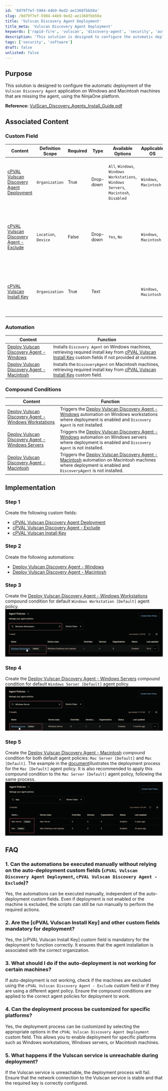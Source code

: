 ```yaml
---
id: '8d79f7ef-5984-44b9-9ed2-ae1368fbb50a'
slug: /8d79f7ef-5984-44b9-9ed2-ae1368fbb50a
title: 'Vulscan Discovery Agent Deployment'
title_meta: 'Vulscan Discovery Agent Deployment'
keywords: ['rapid-fire', 'vulscan', 'discovery-agent', 'security', 'auto-deploy']
description: 'This solution is designed to configure the automatic deployment of the Vulscan Discovery Agent application on Windows and Macintosh machines that are missing the agent, using the NinjaOne platform.'
tags: ['security', 'software']
draft: false
unlisted: false
---
```


## Purpose

This solution is designed to configure the automatic deployment of the `Vulscan Discovery Agent` application on Windows and Macintosh machines that are missing the agent, using the NinjaOne platform.

**Reference:** [VulScan_Discovery_Agents_Install_Guide.pdf](https://www2.rapidfiretools.com/nd/VulScan_Discovery_Agents_Install_Guide.pdf)

## Associated Content

### Custom Field

| Content | Definition Scope | Required | Type | Available Options | Applicable OS | Function |
| ------- | ---------------- | -------- | ---- | ----------------- | ------------- | -------- |
| [cPVAL Vulscan Discovery Agent Deployment](/docs/317af03f-eb40-4f3f-a0e7-0b1433f2c2e1) | `Organization` | True | Drop-down | `All`, `Windows`, `Windows Workstations`, `Windows Servers`, `Macintosh`, `Disabled` | `Windows`, `Macintosh` | Enables Vulscan Discovery Agent's auto-deployment for the selected platform. |
| [cPVAL Vulscan Discovery Agent - Exclude](/docs/685d8bef-ebda-40cb-a997-a7f9a208c837) | `Location`, `Device` | False | Drop-down | `Yes`, `No` | `Windows`, `Macintosh` | Excludes the device or location from Vulscan Discovery Agent deployment automation when set to 'Yes'. |
| [cPVAL Vulscan Install Key](/docs/ea08b033-7c1f-48e4-a58d-1851ea84932e) | `Organization` | True | Text |  | `Windows`, `Macintosh` | Allows agents to be associated with the organization during the agent installation. |

### Automation

| Content | Function |
| ------- | -------- |
| [Deploy Vulscan Discovery Agent - Windows](/docs/63fe40e5-e5c7-4a31-bfdf-32bdb55b6771) | Installs `Discovery Agent` on Windows machines, retrieving required install key from [cPVAL Vulscan Install Key](/docs/ea08b033-7c1f-48e4-a58d-1851ea84932e) custom fields if not provided at runtime. |
| [Deploy Vulscan Discovery Agent - Macintosh](/docs/b97b3d2c-ecc6-42ff-9236-36b14765c9b7) | Installs the `DiscoveryAgent` on Macintosh machines, retrieving required install key from [cPVAL Vulscan Install Key](/docs/ea08b033-7c1f-48e4-a58d-1851ea84932e) custom field. |

### Compound Conditions

| Content | Function |
| ------- | -------- |
| [Deploy Vulscan Discovery Agent - Windows Workstations](/docs/0a45663a-0274-4e07-bfba-03d7c6b7478f) | Triggers the [Deploy Vulscan Discovery Agent - Windows](/docs/63fe40e5-e5c7-4a31-bfdf-32bdb55b6771) automation on Windows workstations where deployment is enabled and `Discovery Agent` is not installed. |
| [Deploy Vulscan Discovery Agent - Windows Servers](/docs/256083db-4ee7-435d-9ce4-ba56e937b733) | Triggers the [Deploy Vulscan Discovery Agent - Windows](/docs/63fe40e5-e5c7-4a31-bfdf-32bdb55b6771) automation on Windows servers where deployment is enabled and `Discovery Agent` is not installed. |
| [Deploy Vulscan Discovery Agent - Macintosh](/docs/6cd46a25-ff1e-42db-9bed-9ea70cbaf8c0) | Triggers the [Deploy Vulscan Discovery Agent - Macintosh](/docs/b97b3d2c-ecc6-42ff-9236-36b14765c9b7) automation on Macintosh machines where deployment is enabled and `DiscoveryAgent` is not installed. |

## Implementation

### Step 1

Create the following custom fields:

- [cPVAL Vulscan Discovery Agent Deployment](/docs/317af03f-eb40-4f3f-a0e7-0b1433f2c2e1)
- [cPVAL Vulscan Discovery Agent - Exclude](/docs/685d8bef-ebda-40cb-a997-a7f9a208c837)
- [cPVAL Vulscan Install Key](/docs/ea08b033-7c1f-48e4-a58d-1851ea84932e)

### Step 2

Create the following automations:

- [Deploy Vulscan Discovery Agent - Windows](/docs/63fe40e5-e5c7-4a31-bfdf-32bdb55b6771)
- [Deploy Vulscan Discovery Agent - Macintosh](/docs/b97b3d2c-ecc6-42ff-9236-36b14765c9b7)

### Step 3

Create the [Deploy Vulscan Discovery Agent - Windows Workstations](/docs/0a45663a-0274-4e07-bfba-03d7c6b7478f) compound condition for default `Windows Workstation [Default]` agent policy.  
![DefaultWindowsWorkstation](../../static/img/ninja-one-compound-conditions-common-screenshots/defaultwindowsworkstations.png)

### Step 4

Create the [Deploy Vulscan Discovery Agent - Windows Servers](/docs/256083db-4ee7-435d-9ce4-ba56e937b733) compound condition for default `Windows Server [Default]` agent policy.  
![DefaultWindowsServer](../../static/img/ninja-one-compound-conditions-common-screenshots/defaultwindowsservers.png)

### Step 5

Create the [Deploy Vulscan Discovery Agent - Macintosh](/docs/6cd46a25-ff1e-42db-9bed-9ea70cbaf8c0) compound condition for both default agent policies: `Mac Server [Default]` and `Mac [Default]`. The example in the [document](/docs/6cd46a25-ff1e-42db-9bed-9ea70cbaf8c0)illustrates the deployment process for the `Mac [Default]` agent policy. It is also recommended to apply this compound condition to the `Mac Server [Default]` agent policy, following the same process.
![Image2](../../static/img/ninja-one-solution-vulscan-discovery-agent-deployment-ninja-one/image2.png)

## FAQ

### 1. Can the automations be executed manually without relying on the auto-deployment custom fields (`cPVAL Vulscan Discovery Agent Deployment`, `cPVAL Vulscan Discovery Agent - Exclude`)?

Yes, the automations can be executed manually, independent of the auto-deployment custom fields. Even if deployment is not enabled or the machine is excluded, the scripts can still be run manually to perform the required actions.

### 2. Are the [cPVAL Vulscan Install Key] and other custom fields mandatory for deployment?

Yes, the [cPVAL Vulscan Install Key] custom field is mandatory for the deployment to function correctly. It ensures that the agent installation is associated with the correct organization.

### 3. What should I do if the auto-deployment is not working for certain machines?

If auto-deployment is not working, check if the machines are excluded using the `cPVAL Vulscan Discovery Agent - Exclude` custom field or if they are using a different agent policy. Ensure the compound conditions are applied to the correct agent policies for deployment to work.

### 4. Can the deployment process be customized for specific platforms?

Yes, the deployment process can be customized by selecting the appropriate options in the `cPVAL Vulscan Discovery Agent Deployment` custom field. This allows you to enable deployment for specific platforms such as Windows workstations, Windows servers, or Macintosh machines.

### 5. What happens if the Vulscan service is unreachable during deployment?

If the Vulscan service is unreachable, the deployment process will fail. Ensure that the network connection to the Vulscan service is stable and that the required key is correctly configured.
